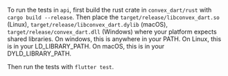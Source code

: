 To run the tests in `api`, first build the rust crate in `convex_dart/rust` with `cargo build --release`.
Then place the `target/release/libconvex_dart.so` (Linux), `target/release/libconvex_dart.dylib` (macOS), `target/release/convex_dart.dll` (Windows)
where your platform expects shared libraries. On windows, this is anywhere in your PATH. On Linux, this is in your LD_LIBRARY_PATH. On macOS, this is in your DYLD_LIBRARY_PATH.

Then run the tests with `flutter test`.
